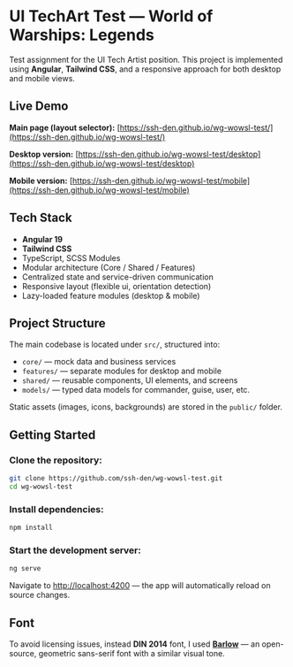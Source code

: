 # UI TechArt Test — World of Warships: Legends

Test assignment for the UI Tech Artist position.
This project is implemented using **Angular**, **Tailwind CSS**, and a responsive approach for both desktop and mobile views.

## Live Demo 

**Main page (layout selector):**
[https://ssh-den.github.io/wg-wowsl-test/](https://ssh-den.github.io/wg-wowsl-test/)

**Desktop version:**
[https://ssh-den.github.io/wg-wowsl-test/desktop](https://ssh-den.github.io/wg-wowsl-test/desktop)

**Mobile version:**
[https://ssh-den.github.io/wg-wowsl-test/mobile](https://ssh-den.github.io/wg-wowsl-test/mobile)

## Tech Stack

- **Angular 19**
- **Tailwind CSS**
- TypeScript, SCSS Modules
- Modular architecture (Core / Shared / Features)
- Centralized state and service-driven communication
- Responsive layout (flexible ui, orientation detection)
- Lazy-loaded feature modules (desktop & mobile)

## Project Structure

The main codebase is located under `src/`, structured into:

- `core/` — mock data and business services
- `features/` — separate modules for desktop and mobile
- `shared/` — reusable components, UI elements, and screens
- `models/` — typed data models for commander, guise, user, etc.

Static assets (images, icons, backgrounds) are stored in the `public/` folder.

## Getting Started

### Clone the repository:

```bash
git clone https://github.com/ssh-den/wg-wowsl-test.git
cd wg-wowsl-test
```

### Install dependencies:

```bash
npm install
```

### Start the development server:

```bash
ng serve
```

Navigate to [http://localhost:4200](http://localhost:4200) — the app will automatically reload on source changes.

## Font

To avoid licensing issues, instead **DIN 2014** font,  I used [**Barlow**](https://fonts.google.com/specimen/Barlow) — an open-source, geometric sans-serif font with a similar visual tone.
